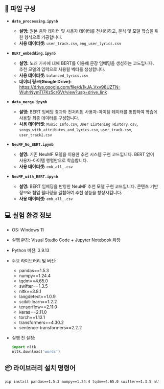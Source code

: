 ## 📁 파일 구성

- **`data_processing.ipynb`**
  - **설명:** 원본 음악 데이터 및 사용자 데이터를 전처리하고, 분석 및 모델 학습을 위한 형식으로 가공합니다.
  - **사용 데이터셋:** `user_track.csv`, `eng_user_lyrics.csv`

- **`BERT_embedding.ipynb`**
  - **설명:** 노래 가사에 대해 BERT를 이용해 문장 임베딩을 생성하는 코드입니다. 추천 모델의 입력으로 사용될 벡터를 생성합니다.
  - **사용 데이터셋:** `balanced_lyrics.csv`
  - **데이터 링크(Google Drive):** https://drive.google.com/file/d/1kJA_Vxv98UZTN-WuhrNymTl7Kz5cr6Vr/view?usp=drive_link

- **`data_merge.ipynb`**
  - **설명:** BERT 임베딩 결과와 전처리된 사용자-아이템 데이터를 병합하여 학습에 사용할 최종 데이터를 구성합니다.
  - **사용 데이터셋:** `Music Info.csv`, `User Listening History.csv`, `songs_with_attributes_and_lyrics.csv`, `user_track.csv`, `user_track2.csv`

- **`NeuMF_No_BERT.ipynb`**
  - **설명:** 기존 NeuMF 모델을 이용한 추천 시스템 구현 코드입니다. BERT 없이 사용자-아이템 행렬만으로 학습합니다.
  - **사용 데이터셋:** `emb_all_.csv`

- **`NeuMF_with_BERT.ipynb`**
  - **설명:** BERT 임베딩을 반영한 NeuMF 추천 모델 구현 코드입니다. 콘텐츠 기반 정보와 협업 필터링을 결합하여 추천 성능을 향상시킵니다.
  - **사용 데이터셋:** `emb_all_.csv`

## 💻 실험 환경 정보

- OS: Windows 11
- 실행 환경: Visual Studio Code + Jupyter Notebook 확장
- Python 버전: 3.9.13
- 주요 라이브러리 및 버전:
  - pandas==1.5.3
  - numpy==1.24.4
  - tqdm==4.65.0
  - swifter==1.3.5
  - nltk==3.8.1
  - langdetect==1.0.9
  - scikit-learn==1.2.2
  - tensorflow==2.11.0
  - keras==2.11.0
  - torch==1.13.1
  - transformers==4.30.2
  - sentence-transformers==2.2.2

- 실행 전 설정:
  ```python
  import nltk
  nltk.download('words')

## 📦 라이브러리 설치 명령어
```bash
pip install pandas==1.5.3 numpy==1.24.4 tqdm==4.65.0 swifter==1.3.5 nltk==3.8.1 langdetect==1.0.9 scikit-learn==1.2.2 tensorflow==2.11.0 keras==2.11.0 torch==1.13.1 transformers==4.30.2 sentence-transformers==2.2.2
```
